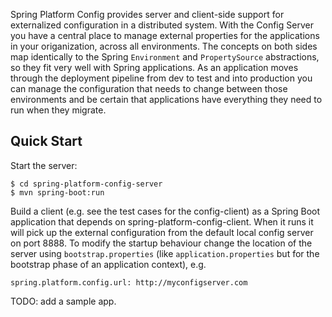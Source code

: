 Spring Platform Config provides server and client-side support for
externalized configuration in a distributed system. With the Config
Server you have a central place to manage external properties for the
applications in your origanization, across all environments. The
concepts on both sides map identically to the Spring `Environment` and
`PropertySource` abstractions, so they fit very well with Spring
applications. As an application moves through the deployment pipeline
from dev to test and into production you can manage the configuration
that needs to change between those environments and be certain that
applications have everything they need to run when they migrate.

## Quick Start

Start the server:

```
$ cd spring-platform-config-server
$ mvn spring-boot:run
```

Build a client (e.g. see the test cases for the config-client) as a
Spring Boot application that depends on spring-platform-config-client.
When it runs it will pick up the external configuration from the
default local config server on port 8888. To modify the startup
behaviour change the location of the server using
`bootstrap.properties` (like `application.properties` but for the
bootstrap phase of an application context), e.g.

```
spring.platform.config.url: http://myconfigserver.com
```

TODO: add a sample app.
